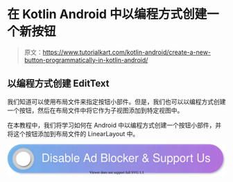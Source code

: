 # 在 Kotlin Android 中以编程方式创建一个新按钮

> 原文：<https://www.tutorialkart.com/kotlin-android/create-a-new-button-programmatically-in-kotlin-android/>

## 以编程方式创建 EditText

我们知道可以使用布局文件来指定按钮小部件。但是，我们也可以以编程方式创建一个按钮，然后在布局文件中将它作为子视图添加到特定视图中。

在本教程中，我们将学习如何在 Android 中以编程方式创建一个按钮小部件，并将这个按钮添加到布局文件的 LinearLayout 中。

[![](img/925da31b32d6bc3827932f6c8afb11bb.png)](https://www.tutorialkart.com/)